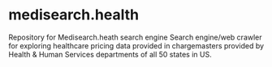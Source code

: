 # medisearch.health
Repository for Medisearch.heath search engine
Search engine/web crawler for exploring healthcare pricing data provided in chargemasters provided by Health & Human Services departments of all 50 states in US. 
